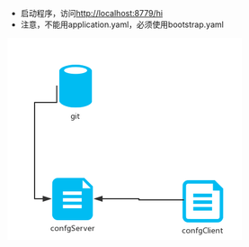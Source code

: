 - 启动程序，访问[http://localhost:8779/hi](http://localhost:8779/hi)
- 注意，不能用application.yaml，必须使用bootstrap.yaml

![flow](./doc/flow.png)